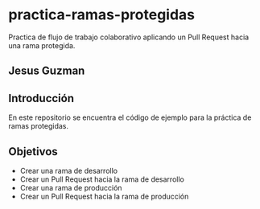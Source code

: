 # practica-ramas-protegidas
Practica de flujo de trabajo colaborativo aplicando un Pull Request hacia una rama protegida. 

## Jesus Guzman

## Introducción

En este repositorio se encuentra el código de ejemplo para la práctica de ramas protegidas. 

## Objetivos

* Crear una rama de desarrollo
* Crear un Pull Request hacia la rama de desarrollo
* Crear una rama de producción
* Crear un Pull Request hacia la rama de producción 